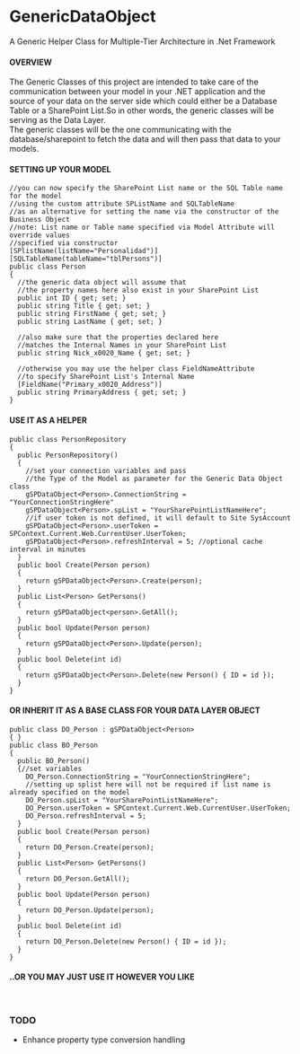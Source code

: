 # GenericDataObject
A Generic Helper Class for Multiple-Tier Architecture in .Net Framework<br/>

<h4>OVERVIEW</h4>

The Generic Classes of this project are intended to take care of the communication between your model in your .NET application and the source of your data on the server side which could either be a Database Table or a SharePoint List.So in other words, the generic classes will be serving as the Data Layer.<br/>
The generic classes will be the one communicating with the database/sharepoint to fetch the data and will then pass that data to your models.

<h4>SETTING UP YOUR MODEL</h4>

    //you can now specify the SharePoint List name or the SQL Table name for the model
    //using the custom attribute SPListName and SQLTableName
    //as an alternative for setting the name via the constructor of the Business Object
    //note: List name or Table name specified via Model Attribute will override values
    //specified via constructor
    [SPlistName(listName="Personalidad")]
    [SQLTableName(tableName="tblPersons")]
    public class Person
    {
      //the generic data object will assume that
      //the property names here also exist in your SharePoint List
      public int ID { get; set; }
      public string Title { get; set; }
      public string FirstName { get; set; }
      public string LastName { get; set; }
      
      //also make sure that the properties declared here 
      //matches the Internal Names in your SharePoint List
      public string Nick_x0020_Name { get; set; }
      
      //otherwise you may use the helper class FieldNameAttribute
      //to specify SharePoint List's Internal Name
      [FieldName("Primary_x0020_Address")]
      public string PrimaryAddress { get; set; }
    }



<h4>USE IT AS A HELPER</h4>

    public class PersonRepository
    {
      public PersonRepository()
      {
        //set your connection variables and pass 
        //the Type of the Model as parameter for the Generic Data Object class
        gSPDataObject<Person>.ConnectionString = "YourConnectionStringHere"
        gSPDataObject<Person>.spList = "YourSharePointListNameHere";
        //if user token is not defined, it will default to Site SysAccount
        gSPDataObject<Person>.userToken = SPContext.Current.Web.CurrentUser.UserToken; 
        gSPDataObject<Person>.refreshInterval = 5; //optional cache interval in minutes
      }
      public bool Create(Person person)
      {
        return gSPDataObject<Person>.Create(person);
      }
      public List<Person> GetPersons()
      {
        return gSPDataObject<person>.GetAll();
      }
      public bool Update(Person person)
      {
        return gSPDataObject<Person>.Update(person);
      }
      public bool Delete(int id)
      {
        return gSPDataObject<Person>.Delete(new Person() { ID = id });
      }
    }


<h4>OR INHERIT IT AS A BASE CLASS FOR YOUR DATA LAYER OBJECT</h4>

    public class DO_Person : gSPDataObject<Person>
    { }
    public class BO_Person
    {
      public BO_Person()
      {//set variables
        DO_Person.ConnectionString = "YourConnectionStringHere";
        //setting up splist here will not be required if list name is already specified on the model
        DO_Person.spList = "YourSharePointListNameHere";
        DO_Person.userToken = SPContext.Current.Web.CurrentUser.UserToken;
        DO_Person.refreshInterval = 5;
      }
      public bool Create(Person person)
      {
        return DO_Person.Create(person);
      }
      public List<Person> GetPersons()
      {
        return DO_Person.GetAll();
      }
      public bool Update(Person person)
      {
        return DO_Person.Update(person);
      }
      public bool Delete(int id)
      {
        return DO_Person.Delete(new Person() { ID = id });
      }
    }

<h4>..OR YOU MAY JUST USE IT HOWEVER YOU LIKE</h4>

<br/>
<h3>TODO</h3>
<ul>
<li>Enhance property type conversion handling</li>
</ul>
